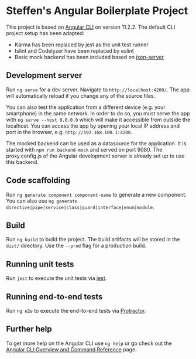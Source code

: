 # Steffen's Angular Boilerplate Project

This project is based on [Angular CLI](https://github.com/angular/angular-cli) on version 11.2.2. The default CLI project setup has been adapted:

- Karma has been replaced by jest as the unit test runner
- tslint and Codelyzer have been replaced by eslint
- Basic mock backend has been included based on [json-server](https://github.com/typicode/json-server)

## Development server

Run `ng serve` for a dev server. Navigate to `http://localhost:4200/`. The app will automatically reload if you change any of the source files.

You can also test the application from a different device (e.g. your smartphone) in the same network. In order to do so, you must serve the app with `ng serve --host 0.0.0.0` which will make it accessible from outside the localhost. You can access the app by opening your local IP address and port in the browser, e.g. `http://192.168.100.1:4200`.

The mocked backend can be used as a datasource for the application. It is started with `npm run backend-mock` and served on port 9080. The proxy.config.js of the Angular development server is already set up to use this backend.

## Code scaffolding

Run `ng generate component component-name` to generate a new component. You can also use `ng generate directive|pipe|service|class|guard|interface|enum|module`.

## Build

Run `ng build` to build the project. The build artifacts will be stored in the `dist/` directory. Use the `--prod` flag for a production build.

## Running unit tests

Run `jest` to execute the unit tests via [jest](https://jestjs.io/).

## Running end-to-end tests

Run `ng e2e` to execute the end-to-end tests via [Protractor](http://www.protractortest.org/).

## Further help

To get more help on the Angular CLI use `ng help` or go check out the [Angular CLI Overview and Command Reference](https://angular.io/cli) page.
